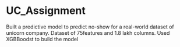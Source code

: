 # UC_Assignment

Built a predictive model to predict no-show for a real-world dataset of unicorn company.
Dataset of 75features and 1.8 lakh columns.
Used XGBBoodst to build the model
